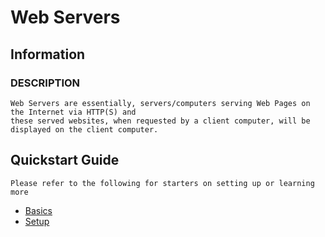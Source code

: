 # Web Servers

## Information

### DESCRIPTION
```
Web Servers are essentially, servers/computers serving Web Pages on the Internet via HTTP(S) and 
these served websites, when requested by a client computer, will be displayed on the client computer.
```

## Quickstart Guide
```
Please refer to the following for starters on setting up or learning more
```
+ [Basics](basics.md)
+ [Setup](setup.md)
